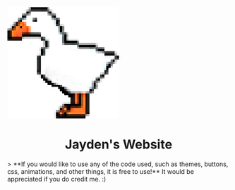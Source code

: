 <img src="https://raw.githubusercontent.com/JaydenGalea/Jayden-Website/main/data/images/duck.png" />
<h1 align=center>Jayden's Website</h1>
> **If you would like to use any of the code used, such as themes, buttons, css, animations, and other things, it is free to use!** It would be appreciated if you do credit me. :)
